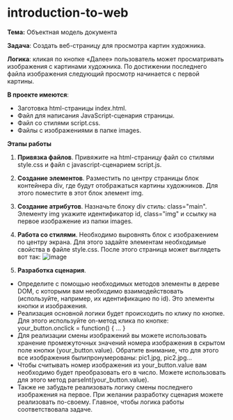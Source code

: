 # introduction-to-web

**Тема:** Объектная модель документа

**Задача**: Создать веб-страницу для просмотра картин художника.

**Логика**: кликая по кнопке «Далее» пользователь может просматривать изображения с картинами художника. По достижении последнего файла изображения следующий просмотр начинается с первой картины.

**В проекте имеются**: 
- Заготовка html-страницы index.html.
- Файл для написания JavaScript-сценария страницы.
- Файл со стилями script.css.
- Файлы с изображениями в папке images.

**Этапы работы**
1.	**Привязка файлов**. Привяжите на html-страницу файл со стилями style.css и файл с javascript-сценарием script.js.
2.	**Создание элементов**. Разместить по центру страницы блок контейнера div, где будут отображаться картины художников. Для этого поместите в этот блок элемент img.
3.	**Создание атрибутов**. Назначьте блоку div стиль: class="main". Элементу img укажите идентификатор id, class="img" и ссылку на первое изображение из папки images.
4.	**Работа со стилями**. Необходимо выровнять блок с изображением по центру экрана. Для этого задайте элементам необходимые свойства в файле style.css. После этого страница может выглядеть вот так: 
![image](https://user-images.githubusercontent.com/118320185/213965029-1ccafef1-cf6d-4390-8bf2-2f2a0a8f84e0.png)

7.	**Разработка сценария**.
  - Определите с помощью необходимых методов элементы в дереве DOM, с которыми вам необходимо взаимодействовать (используйте, например, их идентификацию по id). Это элементы кнопки и изображения.
  - Реализация основной логики будет происходить по клику по кнопке. Для этого используйте on-метод клика по кнопке: your_button.onclick = function() { … }
  - Для реализации смены изображений вы можете использовать хранение промежуточных значений номера изображения в скрытом поле кнопки (your_button.value). Обратите
  внимание, что для этого все изображения былипронумерованы: pic1.jpg, pic2.jpg… 
  - Чтобы считывать номер изображения из your_button.value вам необходимо будет преобразовать его в число. Можете использовать для этого метод parseInt(your_button.value).
  - Также не забудьте реализовать логику смены последнего изображения на первое.
  При желании разработку сценария можете реализовать по-своему. Главное, чтобы логика работы соответствовала задаче.
